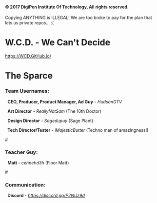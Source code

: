 <h4>© 2017 DigiPen Institute Of Technology, All rights reserved.</h4>
Copying ANYTHING is ILLEGAL! We are too broke to pay for the plan that lets us private repos... :(

# W.C.D. - We Can't Decide
https://WCD.GitHub.io/
# The Sparce

<h3>Team Usernames:</h3>

 &nbsp; <b>CEO, Producer, Product Manager, Ad Guy</b>   - *HudsonGTV*  

 &nbsp; <b>Art Director</b>                   - *ReallyNotSam* (The 10th Doctor)

 &nbsp; <b>Design Director</b>                - *Sagedupuy* (Sage Plant)

 &nbsp; <b>Tech Director/Tester</b> - *iMajesticButter* (Techno man of amazingness!) 

#<h3>Teacher Guy:</h3>
 &nbsp; <b>Matt</b>                           - *cehnehd3h* (Floor Matt)

#<h3>Communication:</h3>
 &nbsp; <b>Discord</b>                        - *https://discord.gg/P2NUz9d*
